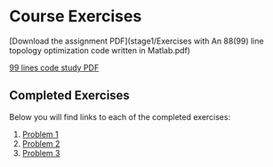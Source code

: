 # Course Exercises

[Download the assignment PDF](stage1/Exercises with An 88(99) line topology optimization code written in Matlab.pdf)

[99 lines code study PDF](stage/99_lines_code_study.md)
## Completed Exercises

Below you will find links to each of the completed exercises:

1. [Problem 1](stage1/problem1/index.md)
2. [Problem 2](stage1/problem2/index.md)
3. [Problem 3](stage1/problem3/index.md)